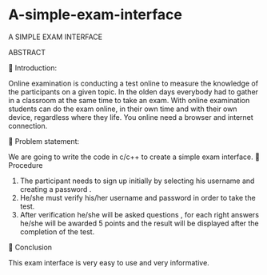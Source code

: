 # A-simple-exam-interface
A SIMPLE EXAM INTERFACE

ABSTRACT

 Introduction:

Online examination is conducting a test online to measure the
knowledge of the participants on a given topic. In the olden days everybody
had to gather in a classroom at the same time to take an exam. With online
examination students can do the exam online, in their own time and with
their own device, regardless where they life. You online need a browser and
internet connection. 

 Problem statement:

We are going to write the code in c/c++ to create a simple exam
interface.
 Procedure
1. The participant needs to sign up initially by selecting his username
and creating a password .
2. He/she must verify his/her username and password in order to take
the test.
3. After verification he/she will be asked questions , for each right
answers he/she will be awarded 5 points and the result will be
displayed after the completion of the test.

 Conclusion

This exam interface is very easy to use and very informative.
